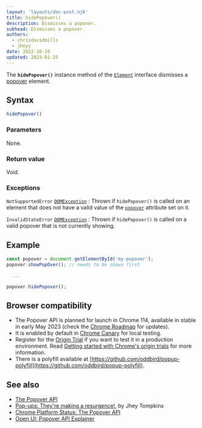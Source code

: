 ```yaml
---
layout: 'layouts/doc-post.njk'
title: hidePopover()
description: Dismisses a popover.
subhead: Dismisses a popover.
authors:
  - chrisdavidmills
  - jheyy
date: 2022-10-19
updated: 2023-01-25
---
```


The **`hidePopover()`** instance method of the [`Element`](https://developer.mozilla.org/docs/Web/API/Element) interface dismisses a [popover](/docs/web-platform/popover-api/) element.

## Syntax

```js
hidePopover()
```

### Parameters

None.

### Return value

Void.

### Exceptions

`NotSupportedError` [`DOMException`](https://developer.mozilla.org/docs/Web/API/DOMException)
: Thrown if `hidePopover()` is called on an element that does not have a valid value of the [`popover`](/docs/web-platform/popover-api/popover-attribute) attribute set on it.

`InvalidStateError` [`DOMException`](https://developer.mozilla.org/docs/Web/API/DOMException)
: Thrown if `hidePopover()` is called on a valid popover that is not currently showing.

## Example

```js
const popover = document.getElementById('my-popover');
popover.showPopOver(); // needs to be shown first

  ...

popover.hidePopover();
```

## Browser compatibility

* The Popover API is planned for launch in Chrome 114, available in stable in early May 2023 (check the [Chrome Roadmap](https://chromestatus.com/roadmap) for updates).
* It is enabled by default in [Chrome Canary](https://www.google.com/chrome/canary/) for local testing.
* Register for the [Origin Trial](/origintrials/#/view_trial/4500221927649968129) if you want to test it in a production environment. Read [Getting started with Chrome's origin trials](/docs/web-platform/origin-trials/) for more information.
* There is a polyfill available at [https://github.com/oddbird/popup-polyfill](https://github.com/oddbird/popup-polyfill).

## See also

* [The Popover API](/docs/web-platform/popover-api/)
* [Pop-ups: They're making a resurgence!](/blog/pop-ups-theyre-making-a-resurgence/), by Jhey Tompkins
* [Chrome Platform Status: The Popover API](https://chromestatus.com/feature/5463833265045504)
* [Open UI: Popover API Explainer](https://open-ui.org/components/popover.research.explainer)
